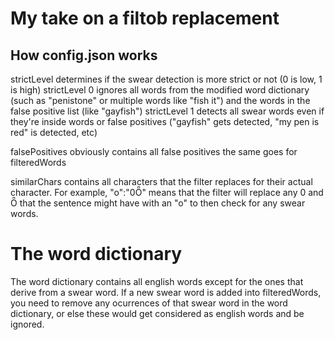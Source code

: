# My take on a filtob replacement

## How config.json works

strictLevel determines if the swear detection is more strict or not (0 is low, 1 is high)
strictLevel 0 ignores all words from the modified word dictionary (such as "penistone" or multiple words like "fish it") and the words in the false positive list (like "gayfish")
strictLevel 1 detects all swear words even if they're inside words or false positives ("gayfish" gets detected, "my pen is red" is detected, etc)

falsePositives obviously contains all false positives
the same goes for filteredWords

similarChars contains all characters that the filter replaces for their actual character. 
For example, "o":"0Ȫ" means that the filter will replace any 0 and Ȫ that the sentence might have with an "o" to then check for any swear words.


# The word dictionary
The word dictionary contains all english words except for the ones that derive from a swear word. If a new swear word is added into filteredWords, you need to remove any ocurrences of that swear word in the word dictionary, or else these would get considered as english words and be ignored.
